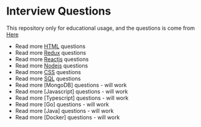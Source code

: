 # Interview Questions

This repository only for educational usage, and the questions is come from
<a href="https://www.fullstack.cafe/interview-questions/">Here</a>

- Read more [HTML](./questions/html.md) questions
- Read more [Redux](./questions/redux.md) questions
- Read more [Reactjs](./questions/reactjs.md) questions
- Read more [Nodejs](./questions/nodejs.md) questions
- Read more [CSS](./questions/css.md) questions
- Read more [SQL](./questions/sql.md) questions
- Read more [MongoDB] questions - will work
- Read more [Javascript] questions - will work
- Read more [Typescript] questions - will work
- Read more [Go] questions - will work
- Read more [Java] questions - will work
- Read more [Docker] questions - will work
